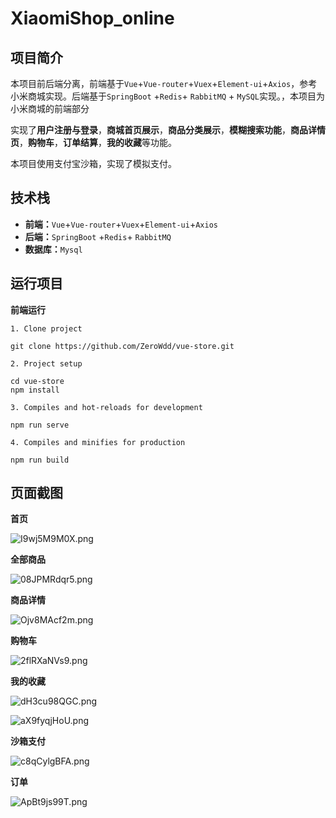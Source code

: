 # **XiaomiShop_online**

## 项目简介

本项目前后端分离，前端基于`Vue`+`Vue-router`+`Vuex`+`Element-ui`+`Axios`，参考小米商城实现。后端基于`SpringBoot` +`Redis`+ `RabbitMQ` + `MySQL`实现。，本项目为小米商城的前端部分

实现了**用户注册与登录**，**商城首页展示**，**商品分类展示**，**模糊搜索功能**，**商品详情页**，**购物车**，**订单结算**，**我的收藏**等功能。

本项目使用支付宝沙箱，实现了模拟支付。

## 技术栈

- **前端：**`Vue`+`Vue-router`+`Vuex`+`Element-ui`+`Axios`
- **后端：**`SpringBoot` +`Redis`+ `RabbitMQ`
- **数据库：**`Mysql`

## 运行项目

**前端运行**

```
1. Clone project

git clone https://github.com/ZeroWdd/vue-store.git

2. Project setup

cd vue-store
npm install

3. Compiles and hot-reloads for development

npm run serve

4. Compiles and minifies for production

npm run build
```

## 页面截图

**首页**

![I9wj5M9M0X.png](https://picshack.net/ib/I9wj5M9M0X.png)

**全部商品**

![08JPMRdqr5.png](https://picshack.net/ib/08JPMRdqr5.png)

**商品详情**

![Ojv8MAcf2m.png](https://picshack.net/ib/Ojv8MAcf2m.png)

**购物车**

![2flRXaNVs9.png](https://picshack.net/ib/2flRXaNVs9.png)

**我的收藏**

![dH3cu98QGC.png](https://picshack.net/ib/dH3cu98QGC.png)

![aX9fyqjHoU.png](https://picshack.net/ib/aX9fyqjHoU.png)

**沙箱支付**

![c8qCylgBFA.png](https://picshack.net/ib/c8qCylgBFA.png)

**订单**

![ApBt9js99T.png](https://picshack.net/ib/ApBt9js99T.png)

